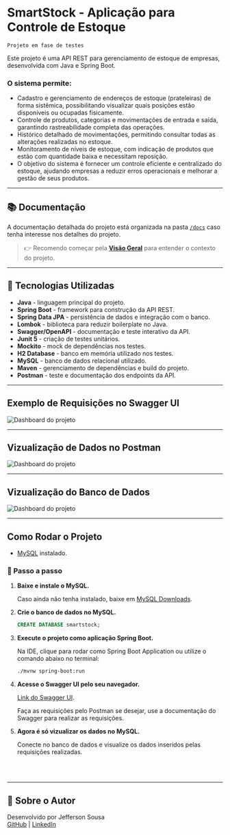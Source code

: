 # SmartStock - Aplicação para Controle de Estoque 

```Projeto em fase de testes```

Este projeto é uma API REST para gerenciamento de estoque de empresas, desenvolvida com Java e Spring Boot.

### O sistema permite:

- Cadastro e gerenciamento de endereços de estoque (prateleiras) de forma sistêmica, possibilitando visualizar quais posições estão disponíveis ou ocupadas fisicamente.
- Controle de produtos, categorias e movimentações de entrada e saída, garantindo rastreabilidade completa das operações.
- Histórico detalhado de movimentações, permitindo consultar todas as alterações realizadas no estoque.
- Monitoramento de níveis de estoque, com indicação de produtos que estão com quantidade baixa e necessitam reposição.
- O objetivo do sistema é fornecer um controle eficiente e centralizado do estoque, ajudando empresas a reduzir erros operacionais e melhorar a gestão de seus produtos.


---

## 📚 Documentação

A documentação detalhada do projeto está organizada na pasta [`/docs`](./docs) caso tenha interesse nos detalhes do projeto.  

> 👉 Recomendo começar pela **[Visão Geral](./docs/01-visao-geral.md)** para entender o contexto do projeto.

---

## 🚀 Tecnologias Utilizadas

- **Java** -  linguagem principal do projeto.
- **Spring Boot** - framework para construção da API REST.
- **Spring Data JPA** - persistência de dados e integração com o banco.
- **Lombok** - biblioteca para reduzir boilerplate no Java.
- **Swagger/OpenAPI** - documentação e teste interativo da API.
- **Junit 5** - criação de testes unitários.
- **Mockito** - mock de dependências nos testes.
- **H2 Database** - banco em memória utilizado nos testes.
- **MySQL** - banco de dados relacional utilizado.
- **Maven** - gerenciamento de dependências e build do projeto.
- **Postman** - teste e documentação dos endpoints da API.

---

## Exemplo de Requisições no Swagger UI

![Dashboard do projeto](docs/images/SwaggerUI.png)

---

## Vizualização de Dados no Postman

![Dashboard do projeto](docs/images/Postman.png)

---

## Vizualização do Banco de Dados

![Dashboard do projeto](docs/images/H2%20Console.png)

---

## Como Rodar o Projeto

- [MySQL](https://dev.mysql.com/downloads/) instalado.

### 📝 Passo a passo

1. **Baixe e instale o MySQL.**

   Caso ainda não tenha instalado, baixe em [MySQL Downloads](https://dev.mysql.com/downloads/).

2. **Crie o banco de dados no MySQL.**

   ```sql
   CREATE DATABASE smartstock;

3. **Execute o projeto como aplicação Spring Boot.**

    Na IDE, clique para rodar como Spring Boot Application ou utilize o comando abaixo no terminal:
    ```bash
    ./mvnw spring-boot:run
    ```
4. **Acesse o Swagger UI pelo seu navegador.**

    [Link do Swagger UI](http://localhost:8080/swagger-ui/index.html).

    Faça as requisições pelo Postman se desejar, use a documentação do Swagger para realizar as requisições.

5. **Agora é só vizualizar os dados no MySQL.**
    
    Conecte no banco de dados e visualize os dados inseridos pelas requisições realizadas.

<br><br>

---

## 🙋 Sobre o Autor

Desenvolvido por Jefferson Sousa  
[GitHub](https://github.com/JeffSSousa) | [LinkedIn](https://www.linkedin.com/in/jefferson-sousa-8b93a81a2/)